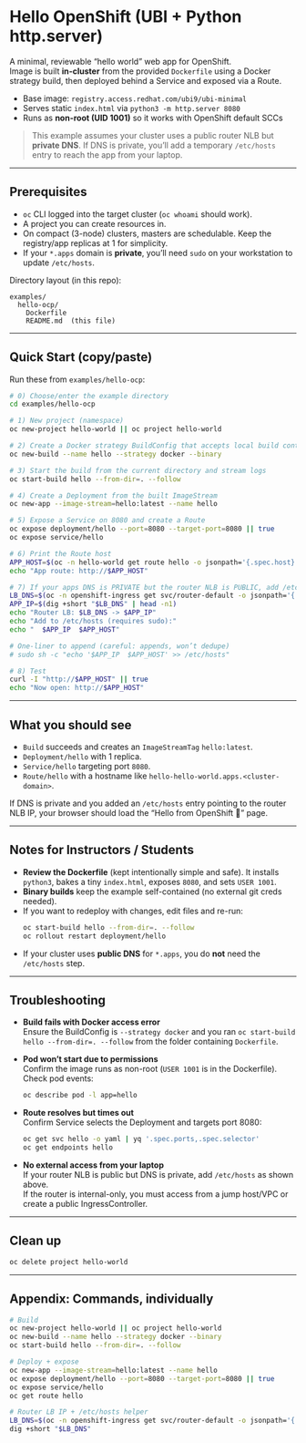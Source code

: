 # Hello OpenShift (UBI + Python http.server)

A minimal, reviewable “hello world” web app for OpenShift.  
Image is built **in-cluster** from the provided `Dockerfile` using a Docker strategy build, then deployed behind a Service and exposed via a Route.

- Base image: `registry.access.redhat.com/ubi9/ubi-minimal`
- Serves static `index.html` via `python3 -m http.server 8080`
- Runs as **non-root (UID 1001)** so it works with OpenShift default SCCs

> This example assumes your cluster uses a public router NLB but **private DNS**. If DNS is private, you’ll add a temporary `/etc/hosts` entry to reach the app from your laptop.

---

## Prerequisites

- `oc` CLI logged into the target cluster (`oc whoami` should work).
- A project you can create resources in.
- On compact (3-node) clusters, masters are schedulable. Keep the registry/app replicas at 1 for simplicity.
- If your `*.apps` domain is **private**, you’ll need `sudo` on your workstation to update `/etc/hosts`.

Directory layout (in this repo):
```
examples/
  hello-ocp/
    Dockerfile
    README.md  (this file)
```

---

## Quick Start (copy/paste)

Run these from `examples/hello-ocp`:

```bash
# 0) Choose/enter the example directory
cd examples/hello-ocp

# 1) New project (namespace)
oc new-project hello-world || oc project hello-world

# 2) Create a Docker strategy BuildConfig that accepts local build context
oc new-build --name hello --strategy docker --binary

# 3) Start the build from the current directory and stream logs
oc start-build hello --from-dir=. --follow

# 4) Create a Deployment from the built ImageStream
oc new-app --image-stream=hello:latest --name hello

# 5) Expose a Service on 8080 and create a Route
oc expose deployment/hello --port=8080 --target-port=8080 || true
oc expose service/hello

# 6) Print the Route host
APP_HOST=$(oc -n hello-world get route hello -o jsonpath='{.spec.host}')
echo "App route: http://$APP_HOST"

# 7) If your apps DNS is PRIVATE but the router NLB is PUBLIC, add /etc/hosts
LB_DNS=$(oc -n openshift-ingress get svc/router-default -o jsonpath='{.status.loadBalancer.ingress[*].hostname}')
APP_IP=$(dig +short "$LB_DNS" | head -n1)
echo "Router LB: $LB_DNS -> $APP_IP"
echo "Add to /etc/hosts (requires sudo):"
echo "  $APP_IP  $APP_HOST"

# One-liner to append (careful: appends, won’t dedupe)
# sudo sh -c "echo '$APP_IP  $APP_HOST' >> /etc/hosts"

# 8) Test
curl -I "http://$APP_HOST" || true
echo "Now open: http://$APP_HOST"
```

---

## What you should see

- `Build` succeeds and creates an `ImageStreamTag` `hello:latest`.
- `Deployment/hello` with 1 replica.
- `Service/hello` targeting port `8080`.
- `Route/hello` with a hostname like `hello-hello-world.apps.<cluster-domain>`.

If DNS is private and you added an `/etc/hosts` entry pointing to the router NLB IP, your browser should load the “Hello from OpenShift 🚀” page.

---

## Notes for Instructors / Students

- **Review the Dockerfile** (kept intentionally simple and safe). It installs `python3`, bakes a tiny `index.html`, exposes `8080`, and sets `USER 1001`.
- **Binary builds** keep the example self-contained (no external git creds needed).
- If you want to redeploy with changes, edit files and re-run:
  ```bash
  oc start-build hello --from-dir=. --follow
  oc rollout restart deployment/hello
  ```
- If your cluster uses **public DNS** for `*.apps`, you do **not** need the `/etc/hosts` step.

---

## Troubleshooting

- **Build fails with Docker access error**  
  Ensure the BuildConfig is `--strategy docker` and you ran `oc start-build hello --from-dir=. --follow` from the folder containing `Dockerfile`.

- **Pod won’t start due to permissions**  
  Confirm the image runs as non-root (`USER 1001` is in the Dockerfile).  
  Check pod events:
  ```bash
  oc describe pod -l app=hello
  ```

- **Route resolves but times out**  
  Confirm Service selects the Deployment and targets port 8080:
  ```bash
  oc get svc hello -o yaml | yq '.spec.ports,.spec.selector'
  oc get endpoints hello
  ```

- **No external access from your laptop**  
  If your router NLB is public but DNS is private, add `/etc/hosts` as shown above.  
  If the router is internal-only, you must access from a jump host/VPC or create a public IngressController.

---

## Clean up

```bash
oc delete project hello-world
```

---

## Appendix: Commands, individually

```bash
# Build
oc new-project hello-world || oc project hello-world
oc new-build --name hello --strategy docker --binary
oc start-build hello --from-dir=. --follow

# Deploy + expose
oc new-app --image-stream=hello:latest --name hello
oc expose deployment/hello --port=8080 --target-port=8080 || true
oc expose service/hello
oc get route hello

# Router LB IP + /etc/hosts helper
LB_DNS=$(oc -n openshift-ingress get svc/router-default -o jsonpath='{.status.loadBalancer.ingress[*].hostname}')
dig +short "$LB_DNS"
```
